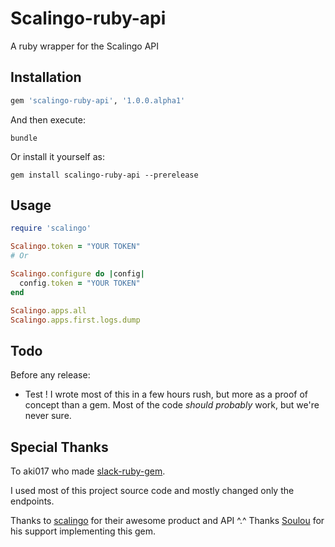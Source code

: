 # Scalingo-ruby-api

A ruby wrapper for the Scalingo API

## Installation

```ruby
gem 'scalingo-ruby-api', '1.0.0.alpha1'
```

And then execute:

```
bundle
```

Or install it yourself as:

```
gem install scalingo-ruby-api --prerelease
```

## Usage

```ruby
require 'scalingo'

Scalingo.token = "YOUR TOKEN"
# Or

Scalingo.configure do |config|
  config.token = "YOUR TOKEN"
end

Scalingo.apps.all
Scalingo.apps.first.logs.dump
```

## Todo

Before any release:

* Test ! I wrote most of this in a few hours rush, but more as a proof of concept than a gem.
Most of the code *should probably* work, but we're never sure.

## Special Thanks

To aki017 who made [slack-ruby-gem](http://github.com/aki017/slack-ruby-gem).

I used most of this project source code and mostly changed only the endpoints.

Thanks to [scalingo](http://scalingo.io) for their awesome product and API ^.^
Thanks [Soulou](https://github.com/Soulou) for his support implementing this gem.

